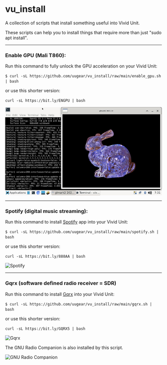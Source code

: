 # vu_install
A collection of scripts that install something useful into Vivid Unit.

These scripts can help you to install things that require more than just "sudo apt install".

---

### Enable GPU (Mali T860):
Run this command to fully unlock the GPU acceleration on your Vivid Unit:

`$ curl -sL https://github.com/uugear/vu_install/raw/main/enable_gpu.sh | bash`

or use this shorter version:

`curl -sL https://bit.ly/ENGPU | bash`

![Enable GPU](pictures/ENGPU-glmark2-es2.jpg?raw=true "Fully Unlock GPU on Vivid Unit")

---

### Spotify (digital music streaming):
Run this command to install [Spotify](https://open.spotify.com/) app into your Vivid Unit:

`$ curl -sL https://github.com/uugear/vu_install/raw/main/spotify.sh | bash`

or use this shorter version:

`curl -sL https://bit.ly/888AA | bash`

![Spotify](pictures/Spotify.jpg?raw=true "Run Spotify on Vivid Unit")

---

### Gqrx (software defined radio receiver = SDR)
Run this command to install [Gqrx](https://www.gqrx.dk/) into your Vivid Unit:

`$ curl -sL https://github.com/uugear/vu_install/raw/main/gqrx.sh | bash`

or use this shorter version:

`curl -sL https://bit.ly/GQRX5 | bash`

![Gqrx](pictures/Gqrx.jpg?raw=true "Run Gqrx on Vivid Unit")

The GNU Radio Companion is also installed by this script.

![GNU Radio Companion](pictures/GNU_Radio_Companion.jpg?raw=true "Run GNU Radio Companion on Vivid Unit")
